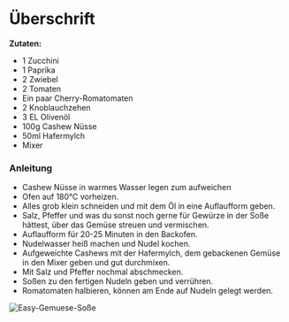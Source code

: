 # Überschrift

**Zutaten:**
- 1 Zucchini
- 1 Paprika
- 2 Zwiebel
- 2 Tomaten
- Ein paar Cherry-Romatomaten
- 2 Knoblauchzehen
- 3 EL Olivenöl
- 100g Cashew Nüsse
- 50ml Hafermylch
- Mixer

### Anleitung
- Cashew Nüsse in warmes Wasser legen zum aufweichen
- Ofen auf 180°C vorheizen.
- Alles grob klein schneiden und mit dem Öl in eine Auflaufform geben.
- Salz, Pfeffer und was du sonst noch gerne für Gewürze in der Soße hättest, über das Gemüse streuen und vermischen.
- Auflaufform für 20-25 Minuten in den Backofen.
- Nudelwasser heiß machen und Nudel kochen.
- Aufgeweichte Cashews mit der Hafermylch, dem gebackenen Gemüse in den Mixer geben und gut durchmixen.
- Mit Salz und Pfeffer nochmal abschmecken.
- Soßen zu den fertigen Nudeln geben und verrühren.
- Romatomaten halbieren, können am Ende auf Nudeln gelegt werden.

![Easy-Gemuese-Soße](../assets/images/Easy-Gemuese-Soße.jpeg)
